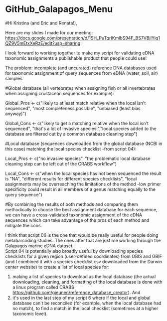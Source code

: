 # GitHub_Galapagos_Menu

#Hi Kristina (and Eric and Renata!), 

Here are my slides I made for our meeting: https://docs.google.com/presentation/d/1SH_PuTqrIKmlbS94F_BS7VBjIYiq1QZ9V5mEtxXeRzE/edit?usp=sharing

I look forward to working together to make my script for validating eDNA taxonomic assignments a publishable product that people could use!  

The problem: incomplete (and uncurated) reference DNA databases used for taxonomic assignment of query sequences from eDNA (water, soil, air) samples

#Global database (all vertebrates when assigning fish or all invertebrates when assigning crustacean sequences for example):

Global_Pros <- c("likely to at least match relative when the local isn't sequenced", "most completeness possible", "unbiased (least bias anyway)")

Global_Cons <- c("likely to get a matching relative when the local isn't sequenced", "that's a lot of invasive species!","local species added to the database are filtered out by a common database cleaning step")

#Local database (sequences downloaded from the global database (NCBI in this case) matching the local species checklist -from script 04):

Local_Pros <- c("no invasive species", "the problematic local database cleaning step can be left out of the CRABS workflow")

Local_Cons <- c("when the local species has not been sequenced the result is "NA", "different results for different species checklists", "local assignments may be overreaching the limitations of the method -low primer specificity could result in all members of a genus matching equally to the query sequence")

#By combining the results of both methods and comparing them methodically to choose the best assignment database for each sequence, we can have a cross-validated taxonomic assignment of the eDNA sequences which can take advantage of the pros of each method and mitigate the cons.  

I think that script 06 is the one that would be really useful for people doing metabarcoding studies. The ones after that are just me working through the Galapagos marine eDNA dataset.  
Script 04 is potentially also broadly useful by downloading species checklists for a given region (user-defined coordinates) from OBIS and GBIF (and I combined it with a species checklist csv downloaded from the Darwin center website) to create a list of local species for:
1) making a list of species to download as the local database (the actual downloading, cleaning, and formatting of the local database is done with a linux program called CRABS https://github.com/gjeunen/reference_database_creator). And
2) it's used in the last step of my script 6 where if the local and global database can't be reconciled (for example, when the local database had no match), to find a match in the local checklist (sometimes at a higher taxonomic level).




 
